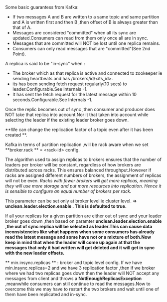 Some basic guarantess from Kafka:

* If two messages A and B are written to a same topic and same partition and A is written first and then B ,then offset of B is always greater than that of A.
* Messages are considered "committed" when all its sync are updated.Consumers can read from them only once all are in sync.
* Messages that are committed will NOT be lost until one replica remains.
* Consumers can only read messages that are "committed"\(See 2nd Point\).

A replica is said to be "in-sync"  when :

* The broker which as that replica is active and connected to zookeeper ie sending heartbeats and has /brokers/id/&lt;its\_id&gt;.
* its has been sending fetch request regularly\(10 secs\) to leader.Configurable.See Internals -1.
* It has sent the fetch request for the latest message within 10 seconds.Configurable.See Internals -1.

Once the replic becomes out of sync ,then consumer and producer does NOT take that replica into account.Nor it that taken into account while selecting the leader if the existing leader broker goes down.

**We can change the replication factor of a topic even after it has been created **.

Kafka in terms of partition replication ,will be rack aware when we set **broker.rack ** = &lt;rack-id&gt; config.

The algorithm used to assign replicas to brokers ensures that the number of leaders per broker will be constant, regardless of how brokers are distributed across racks. This ensures balanced throughput.However if racks are assigned different numbers of brokers, the assignment of replicas will not be even. _Racks with fewer brokers will get more replicas, meaning they will use more storage and put more resources into replication. Hence it is sensible to configure an equal number of brokers per rack._

This parameter can be set only at broker level ie cluster level. =&gt; **unclean.leader.election.enable . This is defaulted to true.**

If all your replicas for a given partition are either out of sync and your leader broker goes down ,then based on paramter **unclean.leader.election.enable ,the out of sync replica will be selected as leader.This can cause data inconsistencies like what happens when some consumers has already read the latest message and some have not or a mixture of both.Now keep in mind that when the leader will come up again at that  the messages that only it had written  will get deleted and it will get in sync with the new leader offsets.**

** min.insync.replicas ** : broker and topic level config. If we have min.insync.replicas=2 and we have 3 replication factor ,then if we broker where we had two replicas goes down then the leader will NOT accept any messages from client and throws a **NotEnoughReplicasException** ,meanwhile consumers can still continue to read the messages.Now to overcome this we may have to restart the two brokers and wait until one of them have been replicated and in-sync.



